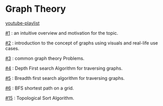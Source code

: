 # Graph Theory

[youtube-playlist](https://youtube.com/playlist?list=PLDV1Zeh2NRsDGO4--qE8yH72HFL1Km93P)

[#1](videos/1/README.md) : an intuitive overview and motivation for the topic.

[#2](videos/2/README.md) : introduction to the concept of graphs using visuals and real-life use cases.

[#3](videos/3/README.md) : common graph theory Problems.

[#4](videos/4/README.md) : Depth First search Algorithm for traversing graphs.

[#5](videos/5/README.md) : Breadth first search algorithm for traversing graphs.

[#6](videos/6/README.md) : BFS shortest path on a grid.

[#15](videos/15/README.md) : Topological Sort Algorithm.
